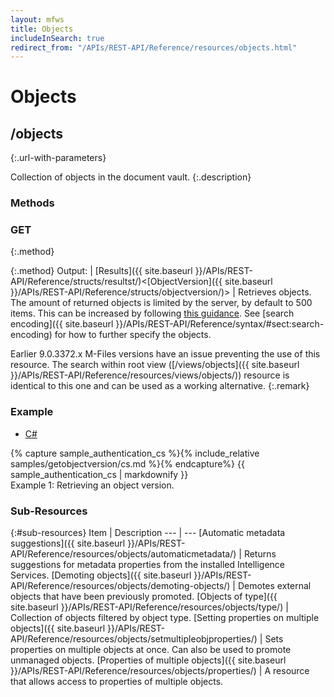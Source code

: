 ```yaml
---
layout: mfws
title: Objects
includeInSearch: true
redirect_from: "/APIs/REST-API/Reference/resources/objects.html"
---
```


# Objects

## /objects
{:.url-with-parameters}

Collection of objects in the document vault.
{:.description}

### Methods

### GET
{:.method}

{:.method}
Output: | [Results]({{ site.baseurl }}/APIs/REST-API/Reference/structs/resultst/)<[ObjectVersion]({{ site.baseurl }}/APIs/REST-API/Reference/structs/objectversion/)>
| Retrieves objects. The amount of returned objects is limited by the server, by default to 500 items.  This can be increased by following [this guidance](https://developer.m-files.com/APIs/REST-API/Searching/#increasing-the-number-of-results). See [search encoding]({{ site.baseurl }}/APIs/REST-API/Reference/syntax/#sect:search-encoding) for how to further specify the objects. 

Earlier 9.0.3372.x M-Files versions have an issue preventing the use of this resource.  The search within root view ([/views/objects]({{ site.baseurl }}/APIs/REST-API/Reference/resources/views/objects/)) resource is identical to this one and can be used as a working alternative.
{:.remark}

### Example

<div class="sample" id="example-1">
	<div class="sample-code">
		<ul>
			<li><a href="#example-1-code-cs">C#</a></li>
		</ul>
		<div id="example-1-code-cs">
			{% capture sample_authentication_cs %}{% include_relative samples/getobjectversion/cs.md %}{% endcapture%}
			{{ sample_authentication_cs | markdownify }}
		</div>
	</div>
	<div class="caption">
		<span class="caption-label">Example 1:</span>
		Retrieving an object version.
	</div>
</div>

### Sub-Resources

{:#sub-resources}
Item | Description
--- | ---
[Automatic metadata suggestions]({{ site.baseurl }}/APIs/REST-API/Reference/resources/objects/automaticmetadata/) | Returns suggestions for metadata properties from the installed Intelligence Services.
[Demoting objects]({{ site.baseurl }}/APIs/REST-API/Reference/resources/objects/demoting-objects/) | Demotes external objects that have been previously promoted.
[Objects of type]({{ site.baseurl }}/APIs/REST-API/Reference/resources/objects/type/) | Collection of objects filtered by object type. 
[Setting properties on multiple objects]({{ site.baseurl }}/APIs/REST-API/Reference/resources/objects/setmultipleobjproperties/) | Sets properties on multiple objects at once.  Can also be used to promote unmanaged objects.
[Properties of multiple objects]({{ site.baseurl }}/APIs/REST-API/Reference/resources/objects/properties/) | A resource that allows access to properties of multiple objects. 